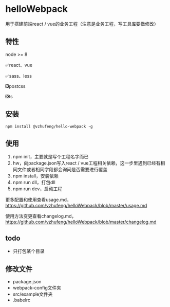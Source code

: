 # helloWebpack

用于搭建前端react / vue的业务工程（注意是业务工程，写工具库要做修改）

## 特性
node >= 8

✅react、vue

✅sass、less

❎postcss

❎ts

## 安装
```
npm install @vzhufeng/hello-webpack -g
```

## 使用
1. npm init，主要就是写个工程名字而已
2. hw，向package.json写入react / vue工程相关依赖，这一步里遇到已经有相同文件或者相同字段都会询问是否需要进行覆盖
3. npm install，安装依赖
4. npm run dll，打包dll
5. npm run dev，启动工程

更多配置和使用查看usage.md，https://github.com/vzhufeng/helloWebpack/blob/master/usage.md

使用方法变更查看changelog.md，https://github.com/vzhufeng/helloWebpack/blob/master/changelog.md

## todo
- 只打包某个目录

## 修改文件
- package.json
- webpack-config文件夹
- src/example文件夹
- .babelrc





